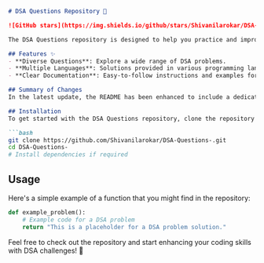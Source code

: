 ```markdown
# DSA Questions Repository 🤖

![GitHub stars](https://img.shields.io/github/stars/Shivanilarokar/DSA-Questions-.svg?style=social) ![GitHub forks](https://img.shields.io/github/forks/Shivanilarokar/DSA-Questions-.svg?style=social)

The DSA Questions repository is designed to help you practice and improve your coding skills through a comprehensive collection of Data Structures and Algorithms (DSA) problems.

## Features ✨
- **Diverse Questions**: Explore a wide range of DSA problems.
- **Multiple Languages**: Solutions provided in various programming languages.
- **Clear Documentation**: Easy-to-follow instructions and examples for each problem.

## Summary of Changes
In the latest update, the README has been enhanced to include a dedicated **Features** section, highlighting the core advantages of the repository. Minor formatting adjustments were made for improved readability.

## Installation
To get started with the DSA Questions repository, clone the repository and install any dependencies if required:

```bash
git clone https://github.com/Shivanilarokar/DSA-Questions-.git
cd DSA-Questions-
# Install dependencies if required
```

## Usage
Here's a simple example of a function that you might find in the repository:

```python
def example_problem():
    # Example code for a DSA problem
    return "This is a placeholder for a DSA problem solution."
```

Feel free to check out the repository and start enhancing your coding skills with DSA challenges! 🚀
```